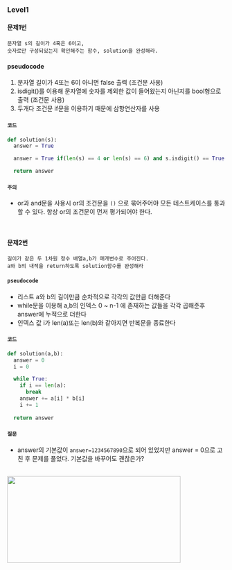 
### Level1



#### 문제1번 
```
문자열 s의 길이가 4혹은 6이고, 
숫자로만 구성되있는지 확인해주는 함수, solution을 완성해라.
```

#### pseudocode
1. 문자열 길이가 4또는 6이 아니면 false 출력 (조건문 사용)   
2. isdigit()를 이용해 문자열에 숫자를 제외한 값이 들어왔는지 아닌지를 bool형으로 출력 (조건문 사용)   
3. 두개다 조건문 if문을 이용하기 때문에 삼항연산자를 사용       
 

#### ```코드```
```py
def solution(s):
  answer = True

  answer = True if(len(s) == 4 or len(s) == 6) and s.isdigit() == True else False

  return answer
```

#### ```주의```

- or과 and문을 사용시 or의 조건문을 ```()``` 으로 묶어주어야 모든 테스트케이스를 통과할 수 있다. 항상 or의 조건문이 먼저 평가되어야 한다.

<br>


#### 문제2번 
```
길이가 같은 두 1차원 정수 배열a,b가 매개변수로 주어진다.
a와 b의 내적을 return하도록 solution함수를 완성해라 
```
#### ```pseudocode```
- 리스트 a와 b의 길이만큼 순차적으로 각각의 값만큼 더해준다        
- while문을 이용해 a,b의 인덱스 0 ~ n-1 에 존재하는 값들을 각각 곱해준후 answer에 누적으로 더한다    
- 인덱스 값 i가 len(a)또는 len(b)와 같아지면 반복문을 종료한다                



#### ```코드```
```py
def solution(a,b):
  answer = 0
  i = 0

  while True:
    if i == len(a):
      break
    answer += a[i] * b[i]
    i += 1
  
  return answer
```

#### ```질문```

- answer의 기본값이 ```answer=1234567890```으로 되어 있었지만 answer = 0으로 고친 후 문제를 풀었다. 기본값을 바꾸어도 괜찮은가?

<br>

<img src="https://user-images.githubusercontent.com/64240637/114377191-57440100-9bc1-11eb-8555-9343a09fefc4.png" width=400px height=200>
